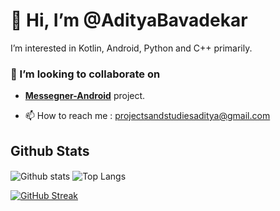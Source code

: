 # 👋 Hi, I’m @AdityaBavadekar

I’m interested in Kotlin, Android, Python and C++ primarily.

### :handshake: I’m looking to collaborate on
- [**Messegner-Android**](https://github.com/AdityaBavadekar/Messenger) project.

- 📫 How to reach me : projectsandstudiesaditya@gmail.com


<!---
AdityaBavadekar/AdityaBavadekar is a ✨ special ✨ repository because its `README.md` (this file) appears on your GitHub profile.
You can click the Preview link to take a look at your changes.
--->
## Github Stats

<img align="center" src="https://github-readme-stats.vercel.app/api?username=adityabavadekar&theme=github_dark&include_all_commits=true&count_private=true&show_icons=true" alt="Github stats" />

<img align="center" src="https://github-readme-stats.vercel.app/api/top-langs/?username=adityabavadekar&layout=compact&theme=github_dark" alt="Top Langs" />

[![GitHub Streak](https://streak-stats.demolab.com/?user=DenverCoder1&theme=highcontrast)](https://git.io/streak-stats)
